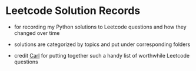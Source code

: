 # Leetcode Solution Records

- for recording my Python solutions to Leetcode questions and how they changed over time

- solutions are categorized by topics and put under corresponding folders

- credit [Carl](https://github.com/youngyangyang04/leetcode-master) for putting together such a handy list of worthwhile Leetcode questions